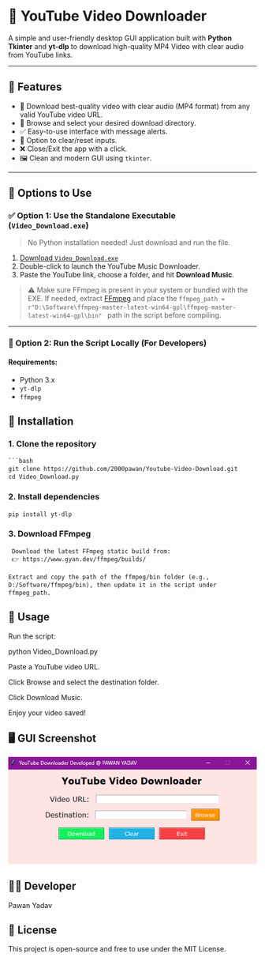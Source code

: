 # 🎵 YouTube Video Downloader

A simple and user-friendly desktop GUI application built with **Python Tkinter** and **yt-dlp** to download high-quality MP4 Video with clear audio from YouTube links.

---

## 🚀 Features

- 🎯 Download best-quality video with clear audio (MP4 format) from any valid YouTube video URL.
- 📁 Browse and select your desired download directory.
- ✅ Easy-to-use interface with message alerts.
- 🔁 Option to clear/reset inputs.
- ❌ Close/Exit the app with a click.
- 🖼️ Clean and modern GUI using `tkinter`.

---

## 📂 Options to Use

### ✅ Option 1: Use the Standalone Executable (`Video_Download.exe`)

> No Python installation needed! Just download and run the file.

1. [Download `Video_Download.exe`](./Video_Download.exe)
2. Double-click to launch the YouTube Music Downloader.
3. Paste the YouTube link, choose a folder, and hit **Download Music**.

> ⚠️ Make sure FFmpeg is present in your system or bundled with the EXE. If needed, extract [FFmpeg](https://www.ffmpeg.org/download.html) and place the `ffmpeg_path = r"D:\Software\ffmpeg-master-latest-win64-gpl\ffmpeg-master-latest-win64-gpl\bin"
` path in the script before compiling.

---

### 🐍 Option 2: Run the Script Locally (For Developers)

#### Requirements:

- Python 3.x  
- `yt-dlp`  
- `ffmpeg`

## 🔧 Installation

### 1. Clone the repository
    ```bash
    git clone https://github.com/2000pawan/Youtube-Video-Download.git
    cd Video_Download.py

### 2. Install dependencies

    pip install yt-dlp

### 3. Download FFmpeg
     Download the latest FFmpeg static build from:
     👉 https://www.gyan.dev/ffmpeg/builds/

    Extract and copy the path of the ffmpeg/bin folder (e.g., D:/Software/ffmpeg/bin), then update it in the script under ffmpeg_path.

## 🧠 Usage
Run the script:

python Video_Download.py

Paste a YouTube video URL.

Click Browse and select the destination folder.

Click Download Music.

Enjoy your video saved!

## 🖥️ GUI Screenshot
![GUI Calendar Screenshot](screenshot.png)

## 🧑‍💻 Developer

Pawan Yadav


## 📜 License


This project is open-source and free to use under the MIT License.
